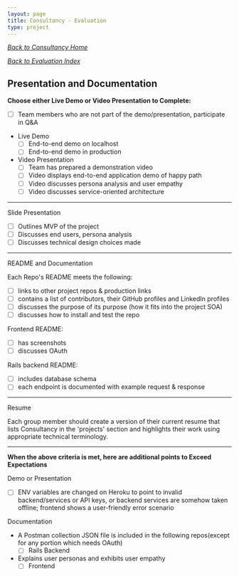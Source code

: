 ```yaml
---
layout: page
title: Consultancy - Evaluation
type: project
---
```

_[Back to Consultancy Home](../index)_ 

_[Back to Evaluation Index](./index)_ 
## Presentation and Documentation

__Choose either Live Demo or Video Presentation to Complete:__

- [ ] Team members who are not part of the demo/presentation, participate in Q&A

- Live Demo
    - [ ] End-to-end demo on localhost
    - [ ] End-to-end demo in production

- Video Presentation
    - [ ] Team has prepared a demonstration video
    - [ ] Video displays end-to-end application demo of happy path
    - [ ] Video discusses persona analysis and user empathy
    - [ ] Video discusses service-oriented architecture

---

Slide Presentation
- [ ] Outlines MVP of the project
- [ ] Discusses end users, persona analysis
- [ ] Discusses technical design choices made

---

README and Documentation

Each Repo's README meets the following:
- [ ] links to other project repos & production links
- [ ] contains a list of contributors, their GitHub profiles and LinkedIn profiles
- [ ] discusses the purpose of its purpose (how it fits into the project SOA)
- [ ] discusses how to install and test the repo

Frontend README:
- [ ] has screenshots
- [ ] discusses OAuth

Rails backend README:
- [ ] includes database schema
- [ ] each endpoint is documented with example request & response

---

Resume

Each group member should create a version of their current resume that lists Consultancy in the 'projects' section and highlights their work using appropriate technical terminology. 

---

__When the above criteria is met, here are additional points to Exceed Expectations__

Demo or Presentation
- [ ] ENV variables are changed on Heroku to point to invalid backend/services or API keys, or backend services are somehow taken offline; frontend shows a user-friendly error scenario

Documentation
- A Postman collection JSON file is included in the following repos(except for any portion which needs OAuth)
    - [ ] Rails Backend

- Explains user personas and exhibits user empathy
    - [ ] Frontend
